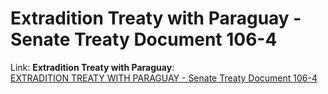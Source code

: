 # Extradition Treaty with Paraguay - Senate Treaty Document 106-4

Link: **Extradition Treaty with Paraguay**:  
[EXTRADITION TREATY WITH PARAGUAY - Senate Treaty Document 106-4](https://abogadoparaguayo.blogspot.com/2016/06/extradition-treaty-with-paraguay.html)
